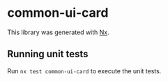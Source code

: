 # common-ui-card

This library was generated with [Nx](https://nx.dev).

## Running unit tests

Run `nx test common-ui-card` to execute the unit tests.
